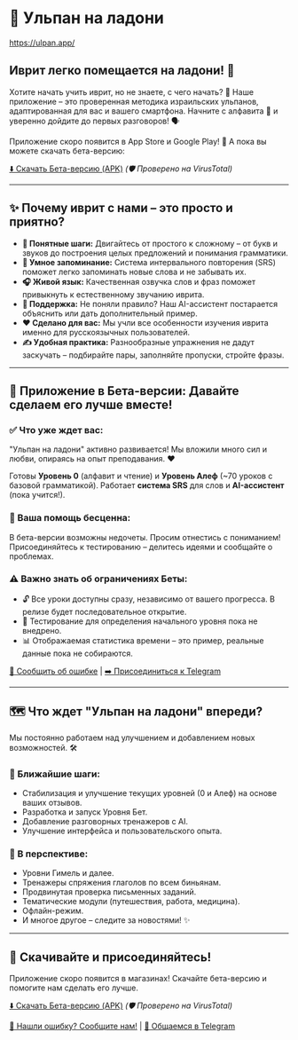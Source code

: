 # 📱 Ульпан на ладони
https://ulpan.app/

## Иврит легко помещается на ладони! 👋

Хотите начать учить иврит, но не знаете, с чего начать? 🤔 Наше приложение – это проверенная методика израильских ульпанов, адаптированная для вас и вашего смартфона. Начните с алфавита 📖 и уверенно дойдите до первых разговоров! 🗣️

Приложение скоро появится в App Store и Google Play! 🚀 А пока вы можете скачать бета-версию:

[⬇️ Скачать Бета-версию (APK)](#download-beta) _(🛡️ Проверено на VirusTotal)_

---

## ✨ Почему иврит с нами – это просто и приятно?

*   **🚶 Понятные шаги:** Двигайтесь от простого к сложному – от букв и звуков до построения целых предложений и понимания грамматики.
*   **🧠 Умное запоминание:** Система интервального повторения (SRS) поможет легко запоминать новые слова и не забывать их.
*   **🎧 Живой язык:** Качественная озвучка слов и фраз поможет привыкнуть к естественному звучанию иврита.
*   **🤖 Поддержка:** Не поняли правило? Наш AI-ассистент постарается объяснить или дать дополнительный пример.
*   **❤️ Сделано для вас:** Мы учли все особенности изучения иврита именно для русскоязычных пользователей.
*   **✍️ Удобная практика:** Разнообразные упражнения не дадут заскучать – подбирайте пары, заполняйте пропуски, стройте фразы.

---

## 🧪 Приложение в Бета-версии: Давайте сделаем его лучше вместе!

### ✅ Что уже ждет вас:

"Ульпан на ладони" активно развивается! Мы вложили много сил и любви, опираясь на опыт преподавания. ❤️

Готовы **Уровень 0** (алфавит и чтение) и **Уровень Алеф** (~70 уроков с базовой грамматикой). Работает **система SRS** для слов и **AI-ассистент** (пока учится!).

### 🙏 Ваша помощь бесценна:

В бета-версии возможны недочеты. Просим отнестись с пониманием! Присоединяйтесь к тестированию – делитесь идеями и сообщайте о проблемах.

### ⚠️ Важно знать об ограничениях Беты:

*   🔓 Все уроки доступны сразу, независимо от вашего прогресса. В релизе будет последовательное открытие.
*   🎯 Тестирование для определения начального уровня пока не внедрено.
*   📊 Отображаемая статистика времени – это пример, реальные данные пока не собираются.

[🐞 Сообщить об ошибке](https://github.com/lazyfao/ulpan/issues) | [➡️ Присоединиться к Telegram](https://t.me/ulpan_app)

---

## 🗺️ Что ждет "Ульпан на ладони" впереди?

Мы постоянно работаем над улучшением и добавлением новых возможностей. 🛠️

### 🎯 Ближайшие шаги:

*   Стабилизация и улучшение текущих уровней (0 и Алеф) на основе ваших отзывов.
*   Разработка и запуск Уровня Бет.
*   Добавление разговорных тренажеров с AI.
*   Улучшение интерфейса и пользовательского опыта.

### 🚀 В перспективе:

*   Уровни Гимель и далее.
*   Тренажеры спряжения глаголов по всем биньянам.
*   Продвинутая проверка письменных заданий.
*   Тематические модули (путешествия, работа, медицина).
*   Офлайн-режим.
*   И многое другое – следите за новостями! ✨

---

## 🎉 Скачивайте и присоединяйтесь!

Приложение скоро появится в магазинах! Скачайте бета-версию и помогите нам сделать его лучше.

[⬇️ Скачать Бета-версию (APK)](#download-beta) _(🛡️ Проверено на VirusTotal)_

[🐞 Нашли ошибку? Сообщите нам!](https://github.com/lazyfao/ulpan/issues) | [💬 Общаемся в Telegram](https://t.me/ulpan_app)
